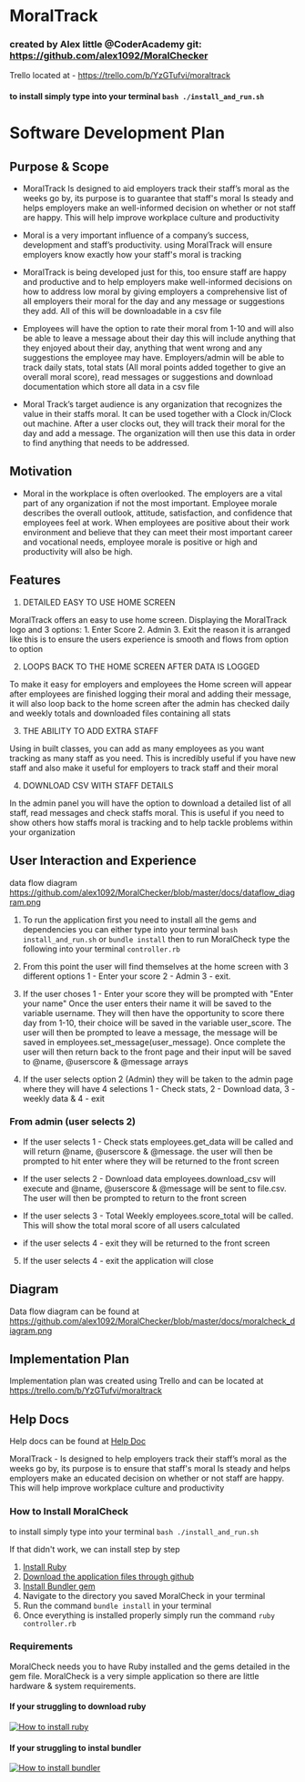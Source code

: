# MoralTrack

### created by Alex little @CoderAcademy git: https://github.com/alex1092/MoralChecker

Trello located at - https://trello.com/b/YzGTufvi/moraltrack

#### to install simply type into your terminal ``` bash ./install_and_run.sh ```

# Software Development Plan

## Purpose & Scope

- MoralTrack Is designed to aid employers track their staff’s moral as the weeks go by, its purpose is to guarantee that staff's moral Is steady and helps employers make an well-informed decision on whether or not staff are happy.  This will help improve workplace culture and productivity 

- Moral is a very important influence of a company’s success, development and staff’s productivity.  using MoralTrack will ensure employers know exactly how your staff's moral is tracking 

- MoralTrack is being developed just for this, too ensure staff are happy and productive and to help employers make well-informed decisions on how to address low moral by giving employers a comprehensive list of all employers their moral for the day and any message or suggestions they add.  All of this will be downloadable in a csv file

- Employees will have the option to rate their moral from 1-10 and will also be able to leave a message about their day this will include anything that they enjoyed about their day, anything that went wrong and any suggestions the employee may have.  Employers/admin will be able to track daily stats, total stats (All moral points added together to give an overall moral score), read messages or suggestions and download documentation which store all data in a csv file

- Moral Track’s target audience is any organization that recognizes the value in their staffs moral.  It can be used together with a Clock in/Clock out machine.  After a user clocks out, they will track their moral for the day and add a message.  The organization will then use this data in order to find anything that needs to be addressed.

## Motivation

- Moral in the workplace is often overlooked.  The employers are a vital part of any organization if not the most important. Employee morale describes the overall outlook, attitude, satisfaction, and confidence that employees feel at work. When employees are positive about their work environment and believe that they can meet their most important career and vocational needs, employee morale is positive or high and productivity will also be high.

## Features

1. DETAILED EASY TO USE HOME SCREEN

MoralTrack offers an easy to use home screen.  Displaying the MoralTrack logo and 3 options: 1. Enter Score 2. Admin 3. Exit the reason it is arranged like this is to ensure the users experience is smooth and flows from option to option 

2. LOOPS BACK TO THE HOME SCREEN AFTER DATA IS LOGGED

To make it easy for employers and employees the Home screen will appear after employees are finished logging their moral and adding their message, it will also loop back to the home screen after the admin has checked daily and weekly totals and downloaded files containing all stats 

3. THE ABILITY TO ADD EXTRA STAFF

Using in built classes, you can add as many employees as you want tracking as many staff as you need. This is incredibly useful if you have new staff and also make it useful for employers to track staff and their moral

4. DOWNLOAD CSV WITH STAFF DETAILS

In the admin panel you will have the option to download a detailed list of all staff, read messages and check staffs moral. This is useful if you need to show others how staffs moral is tracking and to help tackle problems within your organization

## User Interaction and Experience

data flow diagram https://github.com/alex1092/MoralChecker/blob/master/docs/dataflow_diagram.png

1. To run the application first you need to install all the gems and dependencies you can either type into your terminal ``` bash install_and_run.sh ``` or ``` bundle install ``` then to run MoralCheck type the following into your terminal ``` controller.rb ``` 

2. From this point the user will find themselves at the home screen with 3 different options 1 - Enter your score 2 - Admin 3 - exit. 

3. If the user choses 1 - Enter your score they will be prompted with "Enter your name" Once the user enters their name it will be saved to the variable username. They will then have the opportunity to score there day from 1-10, their choice will be saved in the variable user_score.  The user will then be prompted to leave a message, the message will be saved in employees.set_message(user_message). Once complete the user will then return back to the front page and their input will be saved to @name, @userscore & @message arrays

4. If the user selects option 2 (Admin) they will be taken to the admin page where they will have 4 selections 1 - Check stats, 2 - Download data, 3 - weekly data & 4 - exit 

### From admin (user selects 2)
- If the user selects 1 - Check stats employees.get_data will be called and will return @name, @userscore & @message. the user will then be prompted to hit enter where they will be returned to the front screen

- If the user selects 2 - Download data employees.download_csv will execute and @name, @userscore & @message will be sent to file.csv.  The user will then be prompted to return to the front screen 

- If the user selects 3 - Total Weekly employees.score_total will be called. This will show the total moral score of all users calculated

- if the user selects 4 - exit they will be returned to the front screen 

5. If the user selects 4 - exit the application will close


## Diagram

Data flow diagram can be found at https://github.com/alex1092/MoralChecker/blob/master/docs/moralcheck_diagram.png

## Implementation Plan

Implementation plan was created using Trello and can be located at https://trello.com/b/YzGTufvi/moraltrack

## Help Docs

Help docs can be found at [Help Doc](./docs/help.md)

MoralTrack - Is designed to help employers track their staff’s moral as the weeks go by, its purpose is to ensure that staff's moral Is steady and helps employers make an educated decision on whether or not staff are happy.  This will help improve workplace culture and productivity 

### How to Install MoralCheck

to install simply type into your terminal ``` bash ./install_and_run.sh ```

If that didn't work, we can install step by step 

1. [Install Ruby](https://www.ruby-lang.org/en/documentation/installation/)
2. [Download the application files through github ](https://github.com/alex1092/MoralChecker)
3. [Install Bundler gem](https://bundler.io/)
4. Navigate to the directory you saved MoralCheck in your terminal
5. Run the command ```bundle install``` in your terminal
6. Once everything is installed properly simply run the command ``` ruby controller.rb ```

### Requirements
MoralCheck needs you to have Ruby installed and the gems detailed in the gem file.  MoralCheck is a very simple application so there are little hardware & system requirements. 


#### If your struggling to download ruby 

[![How to install ruby](https://youtu.be/dMoK6AxyiUo)](https://youtu.be/dMoK6AxyiUo)


#### If your struggling to instal bundler 

[![How to install bundler](https://youtu.be/lMhoz29A2Jg)](https://youtu.be/lMhoz29A2Jg)


